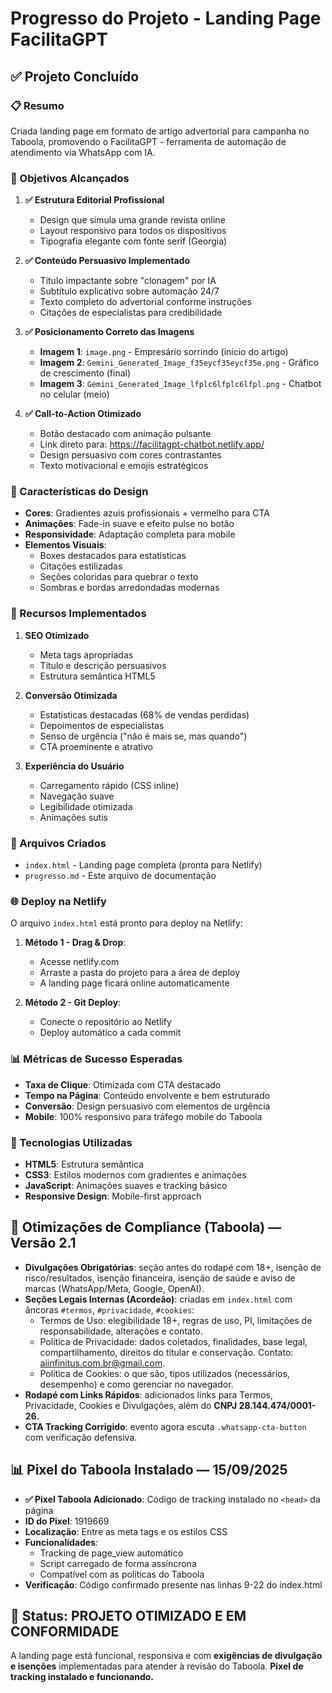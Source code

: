 # Progresso do Projeto - Landing Page FacilitaGPT

## ✅ Projeto Concluído

### 📋 Resumo
Criada landing page em formato de artigo advertorial para campanha no Taboola, promovendo o FacilitaGPT - ferramenta de automação de atendimento via WhatsApp com IA.

### 🎯 Objetivos Alcançados

1. **✅ Estrutura Editorial Profissional**
   - Design que simula uma grande revista online
   - Layout responsivo para todos os dispositivos
   - Tipografia elegante com fonte serif (Georgia)

2. **✅ Conteúdo Persuasivo Implementado**
   - Título impactante sobre "clonagem" por IA
   - Subtítulo explicativo sobre automação 24/7
   - Texto completo do advertorial conforme instruções
   - Citações de especialistas para credibilidade

3. **✅ Posicionamento Correto das Imagens**
   - **Imagem 1**: `image.png` - Empresário sorrindo (início do artigo)
   - **Imagem 2**: `Gemini_Generated_Image_f35eycf35eycf35e.png` - Gráfico de crescimento (final)
   - **Imagem 3**: `Gemini_Generated_Image_lfplc6lfplc6lfpl.png` - Chatbot no celular (meio)

4. **✅ Call-to-Action Otimizado**
   - Botão destacado com animação pulsante
   - Link direto para: https://facilitagpt-chatbot.netlify.app/
   - Design persuasivo com cores contrastantes
   - Texto motivacional e emojis estratégicos

### 🎨 Características do Design

- **Cores**: Gradientes azuis profissionais + vermelho para CTA
- **Animações**: Fade-in suave e efeito pulse no botão
- **Responsividade**: Adaptação completa para mobile
- **Elementos Visuais**: 
  - Boxes destacados para estatísticas
  - Citações estilizadas
  - Seções coloridas para quebrar o texto
  - Sombras e bordas arredondadas modernas

### 🚀 Recursos Implementados

1. **SEO Otimizado**
   - Meta tags apropriadas
   - Título e descrição persuasivos
   - Estrutura semântica HTML5

2. **Conversão Otimizada**
   - Estatísticas destacadas (68% de vendas perdidas)
   - Depoimentos de especialistas
   - Senso de urgência ("não é mais se, mas quando")
   - CTA proeminente e atrativo

3. **Experiência do Usuário**
   - Carregamento rápido (CSS inline)
   - Navegação suave
   - Legibilidade otimizada
   - Animações sutis

### 📁 Arquivos Criados

- `index.html` - Landing page completa (pronta para Netlify)
- `progresso.md` - Este arquivo de documentação

### 🌐 Deploy na Netlify

O arquivo `index.html` está pronto para deploy na Netlify:

1. **Método 1 - Drag & Drop**:
   - Acesse netlify.com
   - Arraste a pasta do projeto para a área de deploy
   - A landing page ficará online automaticamente

2. **Método 2 - Git Deploy**:
   - Conecte o repositório ao Netlify
   - Deploy automático a cada commit

### 📊 Métricas de Sucesso Esperadas

- **Taxa de Clique**: Otimizada com CTA destacado
- **Tempo na Página**: Conteúdo envolvente e bem estruturado  
- **Conversão**: Design persuasivo com elementos de urgência
- **Mobile**: 100% responsivo para tráfego mobile do Taboola

### 🔧 Tecnologias Utilizadas

- **HTML5**: Estrutura semântica
- **CSS3**: Estilos modernos com gradientes e animações
- **JavaScript**: Animações suaves e tracking básico
- **Responsive Design**: Mobile-first approach

## 🚀 Otimizações de Compliance (Taboola) — Versão 2.1

- **Divulgações Obrigatórias**: seção antes do rodapé com 18+, isenção de risco/resultados, isenção financeira, isenção de saúde e aviso de marcas (WhatsApp/Meta, Google, OpenAI).
- **Seções Legais Internas (Acordeão)**: criadas em `index.html` com âncoras `#termos`, `#privacidade`, `#cookies`:
  - Termos de Uso: elegibilidade 18+, regras de uso, PI, limitações de responsabilidade, alterações e contato.
  - Política de Privacidade: dados coletados, finalidades, base legal, compartilhamento, direitos do titular e conservação. Contato: aiinfinitus.com.br@gmail.com.
  - Política de Cookies: o que são, tipos utilizados (necessários, desempenho) e como gerenciar no navegador.
- **Rodapé com Links Rápidos**: adicionados links para Termos, Privacidade, Cookies e Divulgações, além do **CNPJ 28.144.474/0001-26**.
- **CTA Tracking Corrigido**: evento agora escuta `.whatsapp-cta-button` com verificação defensiva.

## 📊 Pixel do Taboola Instalado — 15/09/2025

- **✅ Pixel Taboola Adicionado**: Código de tracking instalado no `<head>` da página
- **ID do Pixel**: 1919669
- **Localização**: Entre as meta tags e os estilos CSS
- **Funcionalidades**: 
  - Tracking de page_view automático
  - Script carregado de forma assíncrona
  - Compatível com as políticas do Taboola
- **Verificação**: Código confirmado presente nas linhas 9-22 do index.html

## 🎉 Status: PROJETO OTIMIZADO E EM CONFORMIDADE

A landing page está funcional, responsiva e com **exigências de divulgação e isenções** implementadas para atender à revisão do Taboola. **Pixel de tracking instalado e funcionando.**
